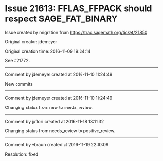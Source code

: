 # Issue 21613: FFLAS_FFPACK should respect SAGE_FAT_BINARY

Issue created by migration from https://trac.sagemath.org/ticket/21850

Original creator: jdemeyer

Original creation time: 2016-11-09 19:34:14

See #21772.


---

Comment by jdemeyer created at 2016-11-10 11:24:49

New commits:


---

Comment by jdemeyer created at 2016-11-10 11:24:49

Changing status from new to needs_review.


---

Comment by jpflori created at 2016-11-18 13:11:32

Changing status from needs_review to positive_review.


---

Comment by vbraun created at 2016-11-19 22:10:09

Resolution: fixed

